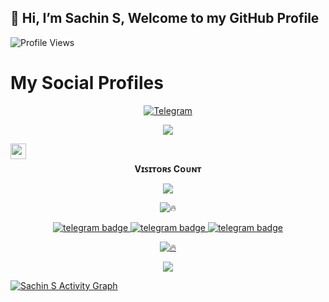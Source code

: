 ## 👋 Hi, I’m Sachin S, Welcome to my GitHub Profile
![Profile Views](https://hits.seeyoufarm.com/api/count/incr/badge.svg?url=https://github.com/sachin9742s/&title=Profile%20Views)
# My Social Profiles
<p align="center">
<a href="https://t.me/sachin_official_admin"><img alt="Telegram" src="https://img.shields.io/badge/sachin9742s-2CA5E0?style=for-the-badge&logo=telegram&logoColor=white"/></a>
</p>

<p align="center">
<img src="https://github-stats-alpha.vercel.app/api/?username=sachin9742s&cc=000&tc=00ff00&ic=fff000&bc=fff" align="center">
</p>


<div align="center">

<a href="https://t.me/sachin_official_admin" class="padded"><img height="30" style="border:0px;height:25px;" align="left" alt="sachin9742s" src="https://az743702.vo.msecnd.net/cdn/kofi3.png?v=0"/></a>

</div>

<br><p align="center"><b>Vɪꜱɪᴛᴏʀꜱ Cᴏᴜɴᴛ</b></p>  
<p align="center"><img align="center" src="https://profile-counter.glitch.me/{sachin9742s}/count.svg"/></p> 

<div align="center">

![🔥](https://github-readme-stats.vercel.app/api/top-langs/?username=sachin9742s&theme=github_dark&custom_title=ــــــــــــــــــہہـ٨ـہہـ٨ـﮩـــ&layout=compact&hide_border=false)  

</div>

<p align="center">
   <a href="https://telegram.dog/sachin_official_admin"><img src="https://img.shields.io/badge/Sachin S-30302f?style=flat&logo=telegram" alt="telegram badge"/>
   <a href="https://telegram.dog/rolexautofilterbot"><img src="https://img.shields.io/badge/My BoT-30302f?style=flat&logo=telegram" alt="telegram badge"/>
   <a href="https://telegram.dog/KicchaRequest"><img src="https://img.shields.io/badge/Group-30302f?style=flat&logo=telegram" alt="telegram badge"/>
</p>

<div align="center">

![🔥](https://github-readme-stats.vercel.app/api?username=sachin9742s&show=prs&count_private=true&custom_title=ــــــــــــــــــہہـ٨ـہہـ٨ـﮩـــ&show_icons=true&include_all_commits=true&title_color=fff&icon_color=79ff97&text_color=9f9f9f&bg_color=151515&hide_border=true)

</div>

<p align="center">
<a href="https://github.com/sachin9742s">
<img src="https://github-readme-streak-stats.herokuapp.com/?user=sachin9742s#version3"/>
</a>
</p>

<a href="https://github.com/sachin9742s"><img alt="Sachin S Activity Graph" src="https://activity-graph.herokuapp.com/graph?username=sachin9742s&bg_color=1F222E&color=F8D866&line=F85D7F&point=FFFFFF&hide_border=true" /></a>

